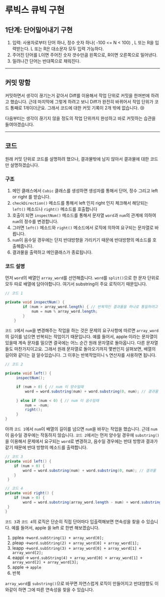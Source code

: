 # 루빅스 큐빅 구현

## 1단계: 단어밀어내기 구현
1. 입력: 사용자로부터 단어 하나, 정수 숫자 하나( -100 <= N < 100) , L 또는 R을 입력받는다. L 또는 R은 대소문자 모두 입력 가능하다.
2. 주어진 단어를 L이면 주어진 숫자 갯수만큼 왼쪽으로, R이면 오른쪽으로 밀어낸다.
3. 밀려나간 단어는 반대쪽으로 채워진다.

---

## 커밋 망함
커밋하면서 생각이 끊기는거 같아서 Diff를 이용해서 작업 단위로 커밋을 한꺼번에 하려고 했습니다. 근데 마지막에 그렇게 하려고 보니 Diff가 완전히 바뀌어서 작업 단위가 코드 통째로 1개이더군요. 그래서 코드에 대한 커밋 기록이 2개 밖에 없습니다. 😢

다음부터는 생각이 끊기지 않을 정도의 작업 단위까지 완성하고 바로 커밋하는 습관을 들여야겠습니다.

---

## 코드
원래 커밋 단위로 코드를 설명하려 했으나, 결과물밖에 남지 않아서 결과물에 대한 코드만 설명하겠습니다.

### 구조
1. 메인 클래스에서 `Cubic` 클래스를 생성하면 생성자를 통해서 단어, 정수 그리고 left or right 를 받습니다.
2. `checkDirection()` 메소드를 통해서 left 인지 right 인지 체크해서 해당되는 `left()` 메소드나 `right()` 메소드를 호출합니다
3. 호출이 되면 `inspectNum()` 메소드를 통해서 문자열 `word`과 `num`의 관계에 의하여 `num`의 정수를 변경합니다.
4. 그러면  `left()` 메소드와 `right()` 메소드에서 로직에 의하여 요구되는 문자열로 바뀝니다.
5. `num`이 음수일 경우에는 단지 반대방향을 가리키기 때문에 반대방향의 메소드를 호출해줍니다.
6. 결과물을 출력하고 메인클래스가 종료됩니다.

### 코드 설명
먼저 `word`의 배열인 `array_word`를  선언해줍니다. `word`를 `split()`으로 한 문자 단위로 모두 따로 배열에 담아야합니다. 여기서 substring이 주요 로직이기 때문입니다.

```java
// 코드 1

private void inspectNum() {
        if (num > array_word.length) { // 반복적인 결과물을 하나로 통일하려고
            num = num % array_word.length;
        }
    }
```
`코드 1`에서 `num`을 변경해주는 작업을 하는 것은 문제의 요구사항에 따르면 `array_word`의 길이를 넘으면  반복되는 작업이기 때문입니다. 예를 들어서, apple 이라는 문자열이 있을때 계속 문자를 밀으면 결국에는 어느 순간 원래 문자열로 돌아옵니다. 다른 문자열들도 마찬가지이고요. 그래서 원래 문자열로 돌아오기까지 몇번인지 살펴보면, 배열의 길이와 같다는 걸 알수있습니다. 그 이후는 반복작업이니 `%` 연산자를 사용하면 됩니다.

```java
// 코드 2

private void left() {
     inspectNum();

     if (num > 0) { // num 이 양수일때
         word = word.substring(num) + word.substring(0, num); // 결과물
         
     } else if (num < 0) { // num 이 음수일때
         num = -num;
         right();
     }
}
```
아까 `코드 1`에서 `num`이 배열의 길이를 넘으면 `num`을 바꾸는 작업을 했습니다. 근데 `num`이 음수일 경우에는 작동하지 않습니다. `코드 2`에서는  먼저 양수일 경우에 `substring()`을 이용해서 문제에서 요구되는 `word`로 변경하고, 음수일 경우에는 반대 방향과 결과가 같기 때문에 반대 방향의 메소드를 출력합니다.

```java
// 코드 3
private void left() {
	if (num > 0) {
		word = word.substring(num) + word.substring(0, num); // 결과물
 	}
 }

// 코드 4
private void right() {
	if (num > 0) {
		word = word.substring(array_word.length - num) + word.substring(0, array_word.length - num); // 결과물
 }
}
```
`코드 3`과 `코드 4`의 로직은 단순히 직접 단어마다 입출력해보면 연속성을 찾을 수 있습니다. 예를 들어서,  apple 을 left 로 한번 해보겠습니다.

1. pplea ->`word.subString(1) + array_word[0];`
2. pleap ->`word.subString(2) + array_word[0] + array_word[1];`
3. leapp ->`word.subString(3) + array_word[0] + array_word[1] + array_word[2];`
4. eappl -> `word.subString(4) + array_word[0] + array_word[1] + array_word[2] + array_word[3];`
5. apple -> `apple`
6. 반복

`array_word`를 `substring()`으로 바꾸면 자연스럽게 로직이 만들어지고 반대방향도 이와같이 하면 그에 따른 연속성을 찾을 수 있습니다.